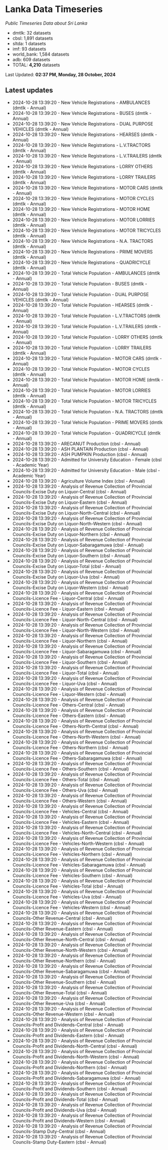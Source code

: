 # Lanka Data Timeseries
*Public Timeseries Data about Sri Lanka*

* dmtlk: 32 datasets
* cbsl: 1,891 datasets
* sltda: 1 datasets
* imf: 93 datasets
* world_bank: 1,584 datasets
* adb: 609 datasets
* TOTAL: **4,210** datasets

Last Updated: **02:37 PM, Monday, 28 October, 2024**

## Latest updates

* 2024-10-28 13:39:20 - New Vehicle Registrations - AMBULANCES (dmtlk - Annual)
* 2024-10-28 13:39:20 - New Vehicle Registrations - BUSES (dmtlk - Annual)
* 2024-10-28 13:39:20 - New Vehicle Registrations - DUAL PURPOSE VEHICLES (dmtlk - Annual)
* 2024-10-28 13:39:20 - New Vehicle Registrations - HEARSES (dmtlk - Annual)
* 2024-10-28 13:39:20 - New Vehicle Registrations - L.V.TRACTORS (dmtlk - Annual)
* 2024-10-28 13:39:20 - New Vehicle Registrations - L.V.TRAILERS (dmtlk - Annual)
* 2024-10-28 13:39:20 - New Vehicle Registrations - LORRY OTHERS (dmtlk - Annual)
* 2024-10-28 13:39:20 - New Vehicle Registrations - LORRY TRAILERS (dmtlk - Annual)
* 2024-10-28 13:39:20 - New Vehicle Registrations - MOTOR CARS (dmtlk - Annual)
* 2024-10-28 13:39:20 - New Vehicle Registrations - MOTOR CYCLES (dmtlk - Annual)
* 2024-10-28 13:39:20 - New Vehicle Registrations - MOTOR HOME (dmtlk - Annual)
* 2024-10-28 13:39:20 - New Vehicle Registrations - MOTOR LORRIES (dmtlk - Annual)
* 2024-10-28 13:39:20 - New Vehicle Registrations - MOTOR TRICYCLES (dmtlk - Annual)
* 2024-10-28 13:39:20 - New Vehicle Registrations - N.A. TRACTORS (dmtlk - Annual)
* 2024-10-28 13:39:20 - New Vehicle Registrations - PRIME MOVERS (dmtlk - Annual)
* 2024-10-28 13:39:20 - New Vehicle Registrations - QUADRICYCLE (dmtlk - Annual)
* 2024-10-28 13:39:20 - Total Vehicle Population - AMBULANCES (dmtlk - Annual)
* 2024-10-28 13:39:20 - Total Vehicle Population - BUSES (dmtlk - Annual)
* 2024-10-28 13:39:20 - Total Vehicle Population - DUAL PURPOSE VEHICLES (dmtlk - Annual)
* 2024-10-28 13:39:20 - Total Vehicle Population - HEARSES (dmtlk - Annual)
* 2024-10-28 13:39:20 - Total Vehicle Population - L.V.TRACTORS (dmtlk - Annual)
* 2024-10-28 13:39:20 - Total Vehicle Population - L.V.TRAILERS (dmtlk - Annual)
* 2024-10-28 13:39:20 - Total Vehicle Population - LORRY OTHERS (dmtlk - Annual)
* 2024-10-28 13:39:20 - Total Vehicle Population - LORRY TRAILERS (dmtlk - Annual)
* 2024-10-28 13:39:20 - Total Vehicle Population - MOTOR CARS (dmtlk - Annual)
* 2024-10-28 13:39:20 - Total Vehicle Population - MOTOR CYCLES (dmtlk - Annual)
* 2024-10-28 13:39:20 - Total Vehicle Population - MOTOR HOME (dmtlk - Annual)
* 2024-10-28 13:39:20 - Total Vehicle Population - MOTOR LORRIES (dmtlk - Annual)
* 2024-10-28 13:39:20 - Total Vehicle Population - MOTOR TRICYCLES (dmtlk - Annual)
* 2024-10-28 13:39:20 - Total Vehicle Population - N.A. TRACTORS (dmtlk - Annual)
* 2024-10-28 13:39:20 - Total Vehicle Population - PRIME MOVERS (dmtlk - Annual)
* 2024-10-28 13:39:20 - Total Vehicle Population - QUADRICYCLE (dmtlk - Annual)
* 2024-10-28 13:39:20 - ARECANUT Production (cbsl - Annual)
* 2024-10-28 13:39:20 - ASH PLANTAIN Production (cbsl - Annual)
* 2024-10-28 13:39:20 - ASH PUMPKIN Production (cbsl - Annual)
* 2024-10-28 13:39:20 - Admitted for University Education - Female (cbsl - Academic Year)
* 2024-10-28 13:39:20 - Admitted for University Education - Male (cbsl - Academic Year)
* 2024-10-28 13:39:20 - Agriculture Volume Index (cbsl - Annual)
* 2024-10-28 13:39:20 - Analysis of Revenue Collection of Provincial Councils-Excise Duty on Liquor-Central (cbsl - Annual)
* 2024-10-28 13:39:20 - Analysis of Revenue Collection of Provincial Councils-Excise Duty on Liquor-Eastern (cbsl - Annual)
* 2024-10-28 13:39:20 - Analysis of Revenue Collection of Provincial Councils-Excise Duty on Liquor-North-Central (cbsl - Annual)
* 2024-10-28 13:39:20 - Analysis of Revenue Collection of Provincial Councils-Excise Duty on Liquor-North-Western (cbsl - Annual)
* 2024-10-28 13:39:20 - Analysis of Revenue Collection of Provincial Councils-Excise Duty on Liquor-Northern (cbsl - Annual)
* 2024-10-28 13:39:20 - Analysis of Revenue Collection of Provincial Councils-Excise Duty on Liquor-Sabaragamuwa (cbsl - Annual)
* 2024-10-28 13:39:20 - Analysis of Revenue Collection of Provincial Councils-Excise Duty on Liquor-Southern (cbsl - Annual)
* 2024-10-28 13:39:20 - Analysis of Revenue Collection of Provincial Councils-Excise Duty on Liquor-Total (cbsl - Annual)
* 2024-10-28 13:39:20 - Analysis of Revenue Collection of Provincial Councils-Excise Duty on Liquor-Uva (cbsl - Annual)
* 2024-10-28 13:39:20 - Analysis of Revenue Collection of Provincial Councils-Excise Duty on Liquor-Western (cbsl - Annual)
* 2024-10-28 13:39:20 - Analysis of Revenue Collection of Provincial Councils-Licence Fee - Liquor-Central (cbsl - Annual)
* 2024-10-28 13:39:20 - Analysis of Revenue Collection of Provincial Councils-Licence Fee - Liquor-Eastern (cbsl - Annual)
* 2024-10-28 13:39:20 - Analysis of Revenue Collection of Provincial Councils-Licence Fee - Liquor-North-Central (cbsl - Annual)
* 2024-10-28 13:39:20 - Analysis of Revenue Collection of Provincial Councils-Licence Fee - Liquor-North-Western (cbsl - Annual)
* 2024-10-28 13:39:20 - Analysis of Revenue Collection of Provincial Councils-Licence Fee - Liquor-Northern (cbsl - Annual)
* 2024-10-28 13:39:20 - Analysis of Revenue Collection of Provincial Councils-Licence Fee - Liquor-Sabaragamuwa (cbsl - Annual)
* 2024-10-28 13:39:20 - Analysis of Revenue Collection of Provincial Councils-Licence Fee - Liquor-Southern (cbsl - Annual)
* 2024-10-28 13:39:20 - Analysis of Revenue Collection of Provincial Councils-Licence Fee - Liquor-Total (cbsl - Annual)
* 2024-10-28 13:39:20 - Analysis of Revenue Collection of Provincial Councils-Licence Fee - Liquor-Uva (cbsl - Annual)
* 2024-10-28 13:39:20 - Analysis of Revenue Collection of Provincial Councils-Licence Fee - Liquor-Western (cbsl - Annual)
* 2024-10-28 13:39:20 - Analysis of Revenue Collection of Provincial Councils-Licence Fee - Others-Central (cbsl - Annual)
* 2024-10-28 13:39:20 - Analysis of Revenue Collection of Provincial Councils-Licence Fee - Others-Eastern (cbsl - Annual)
* 2024-10-28 13:39:20 - Analysis of Revenue Collection of Provincial Councils-Licence Fee - Others-North-Central (cbsl - Annual)
* 2024-10-28 13:39:20 - Analysis of Revenue Collection of Provincial Councils-Licence Fee - Others-North-Western (cbsl - Annual)
* 2024-10-28 13:39:20 - Analysis of Revenue Collection of Provincial Councils-Licence Fee - Others-Northern (cbsl - Annual)
* 2024-10-28 13:39:20 - Analysis of Revenue Collection of Provincial Councils-Licence Fee - Others-Sabaragamuwa (cbsl - Annual)
* 2024-10-28 13:39:20 - Analysis of Revenue Collection of Provincial Councils-Licence Fee - Others-Southern (cbsl - Annual)
* 2024-10-28 13:39:20 - Analysis of Revenue Collection of Provincial Councils-Licence Fee - Others-Total (cbsl - Annual)
* 2024-10-28 13:39:20 - Analysis of Revenue Collection of Provincial Councils-Licence Fee - Others-Uva (cbsl - Annual)
* 2024-10-28 13:39:20 - Analysis of Revenue Collection of Provincial Councils-Licence Fee - Others-Western (cbsl - Annual)
* 2024-10-28 13:39:20 - Analysis of Revenue Collection of Provincial Councils-Licence Fee - Vehicles-Central (cbsl - Annual)
* 2024-10-28 13:39:20 - Analysis of Revenue Collection of Provincial Councils-Licence Fee - Vehicles-Eastern (cbsl - Annual)
* 2024-10-28 13:39:20 - Analysis of Revenue Collection of Provincial Councils-Licence Fee - Vehicles-North-Central (cbsl - Annual)
* 2024-10-28 13:39:20 - Analysis of Revenue Collection of Provincial Councils-Licence Fee - Vehicles-North-Western (cbsl - Annual)
* 2024-10-28 13:39:20 - Analysis of Revenue Collection of Provincial Councils-Licence Fee - Vehicles-Northern (cbsl - Annual)
* 2024-10-28 13:39:20 - Analysis of Revenue Collection of Provincial Councils-Licence Fee - Vehicles-Sabaragamuwa (cbsl - Annual)
* 2024-10-28 13:39:20 - Analysis of Revenue Collection of Provincial Councils-Licence Fee - Vehicles-Southern (cbsl - Annual)
* 2024-10-28 13:39:20 - Analysis of Revenue Collection of Provincial Councils-Licence Fee - Vehicles-Total (cbsl - Annual)
* 2024-10-28 13:39:20 - Analysis of Revenue Collection of Provincial Councils-Licence Fee - Vehicles-Uva (cbsl - Annual)
* 2024-10-28 13:39:20 - Analysis of Revenue Collection of Provincial Councils-Licence Fee - Vehicles-Western (cbsl - Annual)
* 2024-10-28 13:39:20 - Analysis of Revenue Collection of Provincial Councils-Other Revenue-Central (cbsl - Annual)
* 2024-10-28 13:39:20 - Analysis of Revenue Collection of Provincial Councils-Other Revenue-Eastern (cbsl - Annual)
* 2024-10-28 13:39:20 - Analysis of Revenue Collection of Provincial Councils-Other Revenue-North-Central (cbsl - Annual)
* 2024-10-28 13:39:20 - Analysis of Revenue Collection of Provincial Councils-Other Revenue-North-Western (cbsl - Annual)
* 2024-10-28 13:39:20 - Analysis of Revenue Collection of Provincial Councils-Other Revenue-Northern (cbsl - Annual)
* 2024-10-28 13:39:20 - Analysis of Revenue Collection of Provincial Councils-Other Revenue-Sabaragamuwa (cbsl - Annual)
* 2024-10-28 13:39:20 - Analysis of Revenue Collection of Provincial Councils-Other Revenue-Southern (cbsl - Annual)
* 2024-10-28 13:39:20 - Analysis of Revenue Collection of Provincial Councils-Other Revenue-Total (cbsl - Annual)
* 2024-10-28 13:39:20 - Analysis of Revenue Collection of Provincial Councils-Other Revenue-Uva (cbsl - Annual)
* 2024-10-28 13:39:20 - Analysis of Revenue Collection of Provincial Councils-Other Revenue-Western (cbsl - Annual)
* 2024-10-28 13:39:20 - Analysis of Revenue Collection of Provincial Councils-Profit and Dividends-Central (cbsl - Annual)
* 2024-10-28 13:39:20 - Analysis of Revenue Collection of Provincial Councils-Profit and Dividends-Eastern (cbsl - Annual)
* 2024-10-28 13:39:20 - Analysis of Revenue Collection of Provincial Councils-Profit and Dividends-North-Central (cbsl - Annual)
* 2024-10-28 13:39:20 - Analysis of Revenue Collection of Provincial Councils-Profit and Dividends-North-Western (cbsl - Annual)
* 2024-10-28 13:39:20 - Analysis of Revenue Collection of Provincial Councils-Profit and Dividends-Northern (cbsl - Annual)
* 2024-10-28 13:39:20 - Analysis of Revenue Collection of Provincial Councils-Profit and Dividends-Sabaragamuwa (cbsl - Annual)
* 2024-10-28 13:39:20 - Analysis of Revenue Collection of Provincial Councils-Profit and Dividends-Southern (cbsl - Annual)
* 2024-10-28 13:39:20 - Analysis of Revenue Collection of Provincial Councils-Profit and Dividends-Total (cbsl - Annual)
* 2024-10-28 13:39:20 - Analysis of Revenue Collection of Provincial Councils-Profit and Dividends-Uva (cbsl - Annual)
* 2024-10-28 13:39:20 - Analysis of Revenue Collection of Provincial Councils-Profit and Dividends-Western (cbsl - Annual)
* 2024-10-28 13:39:20 - Analysis of Revenue Collection of Provincial Councils-Stamp Duty-Central (cbsl - Annual)
* 2024-10-28 13:39:20 - Analysis of Revenue Collection of Provincial Councils-Stamp Duty-Eastern (cbsl - Annual)